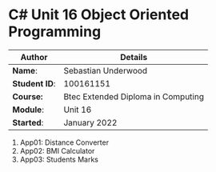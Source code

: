# C# Unit 16 Object Oriented Programming 
| Author | Details |
| ---- | ---- |
**Name**: | Sebastian Underwood  |
**Student ID**: | 100161151 |
**Course:** | Btec Extended Diploma in Computing |
**Module**: | Unit 16    |
**Started**: | January 2022 |    

1. App01: Distance Converter
2. App02: BMI Calculator
3. App03: Students Marks
